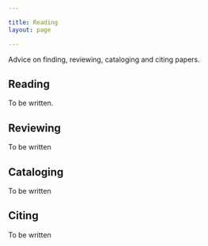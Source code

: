 ```yaml
---

title: Reading
layout: page

---
```


Advice on finding, reviewing, cataloging and citing papers. 

## Reading

To be written.

## Reviewing

To be written

## Cataloging

To be written

## Citing

To be written
